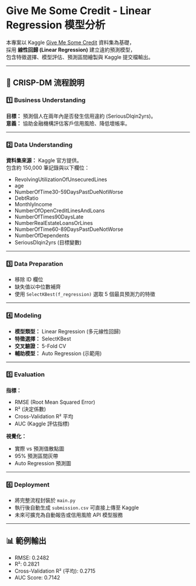 # Give Me Some Credit - Linear Regression 模型分析

本專案以 Kaggle [Give Me Some Credit](https://www.kaggle.com/c/GiveMeSomeCredit/) 資料集為基礎，  
採用 **線性回歸 (Linear Regression)** 建立違約預測模型，  
包含特徵選擇、模型評估、預測區間繪製與 Kaggle 提交檔輸出。

---

## 🚀 CRISP-DM 流程說明

### 1️⃣ Business Understanding
**目標：** 預測個人在兩年內是否發生信用違約 (SeriousDlqin2yrs)。  
**意義：** 協助金融機構評估客戶信用風險、降低壞帳率。

---

### 2️⃣ Data Understanding
**資料集來源：** Kaggle 官方提供。  
包含約 150,000 筆記錄與以下欄位：
- RevolvingUtilizationOfUnsecuredLines  
- age  
- NumberOfTime30-59DaysPastDueNotWorse  
- DebtRatio  
- MonthlyIncome  
- NumberOfOpenCreditLinesAndLoans  
- NumberOfTimes90DaysLate  
- NumberRealEstateLoansOrLines  
- NumberOfTime60-89DaysPastDueNotWorse  
- NumberOfDependents  
- SeriousDlqin2yrs (目標變數)

---

### 3️⃣ Data Preparation
- 移除 ID 欄位
- 缺失值以中位數補齊
- 使用 `SelectKBest(f_regression)` 選取 5 個最具預測力的特徵

---

### 4️⃣ Modeling
- **模型類型：** Linear Regression (多元線性回歸)  
- **特徵選擇：** SelectKBest  
- **交叉驗證：** 5-Fold CV  
- **輔助模型：** Auto Regression (示範用)

---

### 5️⃣ Evaluation
**指標：**
- RMSE (Root Mean Squared Error)
- R² (決定係數)
- Cross-Validation R² 平均
- AUC (Kaggle 評估指標)

**視覺化：**
- 實際 vs 預測值散點圖
- 95% 預測區間灰帶
- Auto Regression 預測圖

---

### 6️⃣ Deployment
- 將完整流程封裝於 `main.py`
- 執行後自動生成 `submission.csv` 可直接上傳至 Kaggle
- 未來可擴充為自動報告或信用風險 API 模型服務

---

## 📊 範例輸出

- RMSE: 0.2482
- R²: 0.2821
- Cross-Validation R² (平均): 0.2715
- AUC Score: 0.7142




